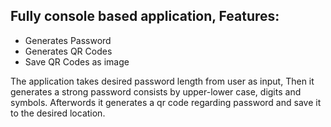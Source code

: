 ## Fully console based application, Features: 
  * Generates Password
  * Generates QR Codes
  * Save QR Codes as image

The application takes desired password length from user as input, Then it generates a strong password consists by upper-lower case, digits and symbols. 
Afterwords it generates a qr code regarding password and save it to the desired location. 
